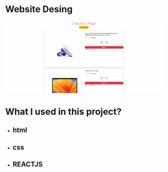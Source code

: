 # Website Desing

![gif](./src/helper/check%20out.gif)

# What I used in this project?

- ## html
- ## css
- ## REACTJS
